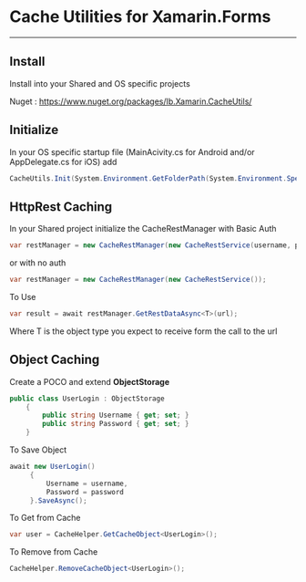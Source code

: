 ﻿# Cache Utilities for Xamarin.Forms
---
## Install
Install into your Shared and OS specific projects

Nuget : https://www.nuget.org/packages/Ib.Xamarin.CacheUtils/

## Initialize
In your OS specific startup file (MainAcivity.cs for Android and/or AppDelegate.cs for iOS) add
```csharp
CacheUtils.Init(System.Environment.GetFolderPath(System.Environment.SpecialFolder.Personal));
```

## HttpRest Caching
In your Shared project initialize the CacheRestManager
with Basic Auth
```csharp
var restManager = new CacheRestManager(new CacheRestService(username, password)); 
```
or with no auth
```csharp
var restManager = new CacheRestManager(new CacheRestService()); 
```

To Use
```csharp
var result = await restManager.GetRestDataAsync<T>(url);
```
Where T is the object type you expect to receive form the call to the url


## Object Caching
Create a POCO and extend **ObjectStorage**
```csharp
public class UserLogin : ObjectStorage
    {
        public string Username { get; set; }
        public string Password { get; set; }
    }
```

To Save Object
```csharp
await new UserLogin()
     {
         Username = username,
         Password = password
     }.SaveAsync();
```

To Get from Cache
```csharp
var user = CacheHelper.GetCacheObject<UserLogin>();
```

To Remove from Cache
```csharp
CacheHelper.RemoveCacheObject<UserLogin>();
```
